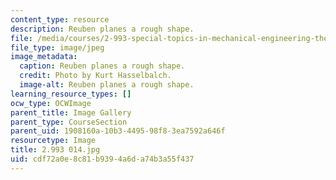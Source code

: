 ```yaml
---
content_type: resource
description: Reuben planes a rough shape.
file: /media/courses/2-993-special-topics-in-mechanical-engineering-the-art-and-science-of-boat-design-january-iap-2007/cdf72a0e8c81b9394a6da74b3a55f437_2993014.jpg
file_type: image/jpeg
image_metadata:
  caption: Reuben planes a rough shape.
  credit: Photo by Kurt Hasselbalch.
  image-alt: Reuben planes a rough shape.
learning_resource_types: []
ocw_type: OCWImage
parent_title: Image Gallery
parent_type: CourseSection
parent_uid: 1908160a-10b3-4495-98f8-3ea7592a646f
resourcetype: Image
title: 2.993 014.jpg
uid: cdf72a0e-8c81-b939-4a6d-a74b3a55f437
---
```

